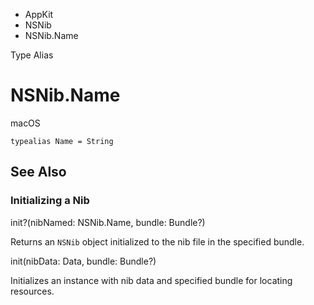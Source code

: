 

- AppKit
- NSNib
-  NSNib.Name 

Type Alias

# NSNib.Name

macOS

``` source
typealias Name = String
```

## See Also

### Initializing a Nib

init?(nibNamed: NSNib.Name, bundle: Bundle?)

Returns an `NSNib` object initialized to the nib file in the specified bundle.

init(nibData: Data, bundle: Bundle?)

Initializes an instance with nib data and specified bundle for locating resources.

